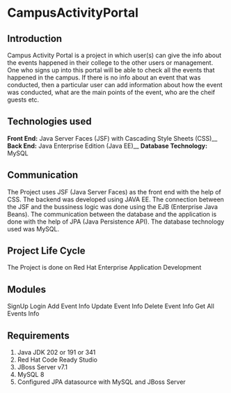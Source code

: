 # CampusActivityPortal
## Introduction

Campus Activity Portal is a project in which user(s) can give the info about the events happened in their college to the other users or management. One who signs up into this portal will be able to check all the events that happened in the campus. If there is no info about an event that was conducted, then a particular user can add information about how the event was conducted, what are the main points of the event, who are the cheif guests etc.

## Technologies used

**Front End:** Java Server Faces (JSF) with Cascading Style Sheets (CSS)__
**Back End:** Java Enterprise Edition (Java EE)__
**Database Technology:** MySQL

## Communication

The Project uses JSF (Java Server Faces) as the front end with the help of CSS. The backend was developed using JAVA EE. The connection between the JSF and the bussiness logic was done using the EJB (Enterprise Java Beans). The communication between the database and the application is done with the help of JPA (Java Persistence API). The database technology used was MySQL.

## Project Life Cycle

The Project is done on Red Hat Enterprise Application Development

## Modules

SignUp
Login
Add Event Info
Update Event Info
Delete Event Info
Get All Events Info

## Requirements

1. Java JDK 202 or 191 or 341
2. Red Hat Code Ready Studio
3. JBoss Server v7.1
4. MySQL 8
5. Configured JPA datasource with MySQL and JBoss Server
